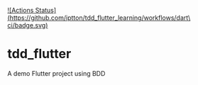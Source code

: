 [![Actions Status](https://github.com/iptton/tdd_flutter_learning/workflows/dart\ ci/badge.svg)](https://github.com/{owner}/{repo}/actions)
# tdd_flutter 

A demo Flutter project using BDD
